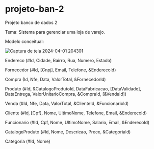 # projeto-ban-2
Projeto banco de dados 2

Tema: Sistema para gerenciar uma loja de varejo.

Modelo conceitual:


![Captura de tela 2024-04-01 204301](https://github.com/Mateus-Mannes/projeto-ban-2/assets/64140337/1766145d-0531-4372-9fb5-f62023174cec)

Endereco (#Id, Cidade, Bairro, Rua, Numero, Estado)

Fornecedor (#Id, [Cnpj], Email, Telefone, &EnderecoId)

Compra (Id, Nfe, Data, ValorTotal, &FornecedorId)

Produto (#Id, &CatalogoProdutoId, DataFabricacao, [DataValidade], DataEntrega, ValorUnitarioCompra, &CompraId, [&VendaId])

Venda (#Id, Nfe, Data, ValorTotal, &ClienteId, &FuncionarioId)

Cliente (#Id, [Cpf], Nome, UltimoNome, Telefone, Email, &EnderecoId)

Funcionario (#Id, Cpf, Nome, UltimoNome, Salario, Email, &EnderecoId)

CatalogoProduto (#Id, Nome, Descricao, Preco, &CategoriaId)

Categoria (#Id, Nome)

